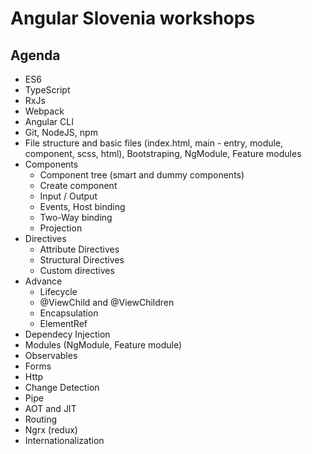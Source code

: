 # Angular Slovenia workshops

## Agenda

* ES6
* TypeScript
* RxJs
* Webpack
* Angular CLI
* Git, NodeJS, npm
* File structure and basic files (index.html, main - entry, module, component, scss, html), Bootstraping, NgModule, Feature modules
* Components
  * Component tree (smart and dummy components)
  * Create component
  * Input / Output
  * Events, Host binding
  * Two-Way binding
  * Projection
* Directives
  * Attribute Directives
  * Structural Directives
  * Custom directives
* Advance
  * Lifecycle
  * @ViewChild and @ViewChildren
  * Encapsulation
  * ElementRef
* Dependecy Injection
* Modules (NgModule, Feature module)
* Observables
* Forms
* Http
* Change Detection
* Pipe
* AOT and JIT
* Routing
* Ngrx (redux)
* Internationalization
